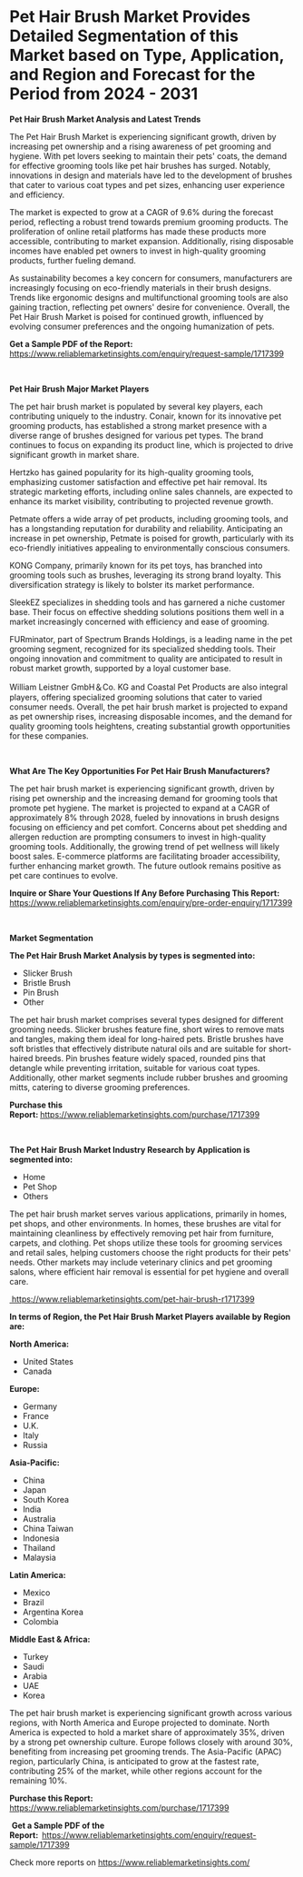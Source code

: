 <p><h1>Pet Hair Brush Market Provides Detailed Segmentation of this Market based on Type, Application, and Region and Forecast for the Period from 2024 - 2031</h1></p><p><strong>Pet Hair Brush Market Analysis and Latest Trends</strong></p>
<p><p>The Pet Hair Brush Market is experiencing significant growth, driven by increasing pet ownership and a rising awareness of pet grooming and hygiene. With pet lovers seeking to maintain their pets' coats, the demand for effective grooming tools like pet hair brushes has surged. Notably, innovations in design and materials have led to the development of brushes that cater to various coat types and pet sizes, enhancing user experience and efficiency.</p><p>The market is expected to grow at a CAGR of 9.6% during the forecast period, reflecting a robust trend towards premium grooming products. The proliferation of online retail platforms has made these products more accessible, contributing to market expansion. Additionally, rising disposable incomes have enabled pet owners to invest in high-quality grooming products, further fueling demand.</p><p>As sustainability becomes a key concern for consumers, manufacturers are increasingly focusing on eco-friendly materials in their brush designs. Trends like ergonomic designs and multifunctional grooming tools are also gaining traction, reflecting pet owners' desire for convenience. Overall, the Pet Hair Brush Market is poised for continued growth, influenced by evolving consumer preferences and the ongoing humanization of pets.</p></p>
<p><strong>Get a Sample PDF of the Report:&nbsp;</strong> <a href="https://www.reliablemarketinsights.com/enquiry/request-sample/1717399?utm_campaign=1894&utm_medium=2&utm_source=Github&utm_content=ia&utm_term=28122024&utm_id=pet-hair-brush">https://www.reliablemarketinsights.com/enquiry/request-sample/1717399</a></p>
<p>&nbsp;</p>
<p><strong>Pet Hair Brush Major Market Players</strong></p>
<p><p>The pet hair brush market is populated by several key players, each contributing uniquely to the industry. Conair, known for its innovative pet grooming products, has established a strong market presence with a diverse range of brushes designed for various pet types. The brand continues to focus on expanding its product line, which is projected to drive significant growth in market share.</p><p>Hertzko has gained popularity for its high-quality grooming tools, emphasizing customer satisfaction and effective pet hair removal. Its strategic marketing efforts, including online sales channels, are expected to enhance its market visibility, contributing to projected revenue growth.</p><p>Petmate offers a wide array of pet products, including grooming tools, and has a longstanding reputation for durability and reliability. Anticipating an increase in pet ownership, Petmate is poised for growth, particularly with its eco-friendly initiatives appealing to environmentally conscious consumers.</p><p>KONG Company, primarily known for its pet toys, has branched into grooming tools such as brushes, leveraging its strong brand loyalty. This diversification strategy is likely to bolster its market performance.</p><p>SleekEZ specializes in shedding tools and has garnered a niche customer base. Their focus on effective shedding solutions positions them well in a market increasingly concerned with efficiency and ease of grooming.</p><p>FURminator, part of Spectrum Brands Holdings, is a leading name in the pet grooming segment, recognized for its specialized shedding tools. Their ongoing innovation and commitment to quality are anticipated to result in robust market growth, supported by a loyal customer base.</p><p>William Leistner GmbH＆Co. KG and Coastal Pet Products are also integral players, offering specialized grooming solutions that cater to varied consumer needs. Overall, the pet hair brush market is projected to expand as pet ownership rises, increasing disposable incomes, and the demand for quality grooming tools heightens, creating substantial growth opportunities for these companies.</p></p>
<p>&nbsp;</p>
<p><strong>What Are The Key Opportunities For Pet Hair Brush Manufacturers?</strong></p>
<p><p>The pet hair brush market is experiencing significant growth, driven by rising pet ownership and the increasing demand for grooming tools that promote pet hygiene. The market is projected to expand at a CAGR of approximately 8% through 2028, fueled by innovations in brush designs focusing on efficiency and pet comfort. Concerns about pet shedding and allergen reduction are prompting consumers to invest in high-quality grooming tools. Additionally, the growing trend of pet wellness will likely boost sales. E-commerce platforms are facilitating broader accessibility, further enhancing market growth. The future outlook remains positive as pet care continues to evolve.</p></p>
<p><strong>Inquire or Share Your Questions If Any Before Purchasing This Report:</strong> <a href="https://www.reliablemarketinsights.com/enquiry/pre-order-enquiry/1717399?utm_campaign=1894&utm_medium=2&utm_source=Github&utm_content=ia&utm_term=28122024&utm_id=pet-hair-brush">https://www.reliablemarketinsights.com/enquiry/pre-order-enquiry/1717399</a></p>
<p>&nbsp;</p>
<p><strong>Market Segmentation</strong></p>
<p><strong>The Pet Hair Brush Market Analysis by types is segmented into:</strong></p>
<p><ul><li>Slicker Brush</li><li>Bristle Brush</li><li>Pin Brush</li><li>Other</li></ul></p>
<p><p>The pet hair brush market comprises several types designed for different grooming needs. Slicker brushes feature fine, short wires to remove mats and tangles, making them ideal for long-haired pets. Bristle brushes have soft bristles that effectively distribute natural oils and are suitable for short-haired breeds. Pin brushes feature widely spaced, rounded pins that detangle while preventing irritation, suitable for various coat types. Additionally, other market segments include rubber brushes and grooming mitts, catering to diverse grooming preferences.</p></p>
<p><strong>Purchase this Report:&nbsp;</strong><a href="https://www.reliablemarketinsights.com/purchase/1717399?utm_campaign=1894&utm_medium=2&utm_source=Github&utm_content=ia&utm_term=28122024&utm_id=pet-hair-brush">https://www.reliablemarketinsights.com/purchase/1717399</a></p>
<p>&nbsp;</p>
<p><strong>The Pet Hair Brush Market Industry Research by Application is segmented into:</strong></p>
<p><ul><li>Home</li><li>Pet Shop</li><li>Others</li></ul></p>
<p><p>The pet hair brush market serves various applications, primarily in homes, pet shops, and other environments. In homes, these brushes are vital for maintaining cleanliness by effectively removing pet hair from furniture, carpets, and clothing. Pet shops utilize these tools for grooming services and retail sales, helping customers choose the right products for their pets' needs. Other markets may include veterinary clinics and pet grooming salons, where efficient hair removal is essential for pet hygiene and overall care.</p></p>
<p><a href="https://www.reliablemarketinsights.com/pet-hair-brush-r1717399?utm_campaign=1894&utm_medium=2&utm_source=Github&utm_content=ia&utm_term=28122024&utm_id=pet-hair-brush">&nbsp;https://www.reliablemarketinsights.com/pet-hair-brush-r1717399</a></p>
<p><strong>In terms of Region, the Pet Hair Brush Market Players available by Region are:</strong></p>
<p>
    <p> <strong> North America: </strong>
        <ul>
            <li>United States</li>
            <li>Canada</li>
        </ul>
        </p> 
    <p> <strong> Europe: </strong>
        <ul>
            <li>Germany</li>
            <li>France</li>
            <li>U.K.</li>
            <li>Italy</li>
            <li>Russia</li>
        </ul>
        </p> 
    <p> <strong> Asia-Pacific: </strong>
        <ul>
            <li>China</li>
            <li>Japan</li>
            <li>South Korea</li>
            <li>India</li>
            <li>Australia</li>
            <li>China Taiwan</li>
            <li>Indonesia</li>
            <li>Thailand</li>
            <li>Malaysia</li>
        </ul>
        </p> 
    <p> <strong> Latin America: </strong>
        <ul>
            <li>Mexico</li>
            <li>Brazil</li>
            <li>Argentina Korea</li>
            <li>Colombia</li>
        </ul>
        </p> 
    <p> <strong> Middle East & Africa: </strong>
        <ul>
            <li>Turkey</li>
            <li>Saudi</li>
            <li>Arabia</li>
            <li>UAE</li>
            <li>Korea</li>
        </ul>
    </p>
    </p>
<p><p>The pet hair brush market is experiencing significant growth across various regions, with North America and Europe projected to dominate. North America is expected to hold a market share of approximately 35%, driven by a strong pet ownership culture. Europe follows closely with around 30%, benefiting from increasing pet grooming trends. The Asia-Pacific (APAC) region, particularly China, is anticipated to grow at the fastest rate, contributing 25% of the market, while other regions account for the remaining 10%.</p></p>
<p><strong>Purchase this Report: </strong><a href="https://www.reliablemarketinsights.com/purchase/1717399?utm_campaign=1894&utm_medium=2&utm_source=Github&utm_content=ia&utm_term=28122024&utm_id=pet-hair-brush">https://www.reliablemarketinsights.com/purchase/1717399</a></p>
<p>&nbsp;<strong>Get a Sample PDF of the Report:&nbsp;&nbsp;</strong><a href="https://www.reliablemarketinsights.com/enquiry/request-sample/1717399?utm_campaign=1894&utm_medium=2&utm_source=Github&utm_content=ia&utm_term=28122024&utm_id=pet-hair-brush">https://www.reliablemarketinsights.com/enquiry/request-sample/1717399</a></p>
<p><strong></strong></p>
<p>Check more reports on <a href="https://www.reliablemarketinsights.com/?utm_campaign=1894&utm_medium=2&utm_source=Github&utm_content=ia&utm_term=28122024&utm_id=pet-hair-brush">https://www.reliablemarketinsights.com/</a></p>